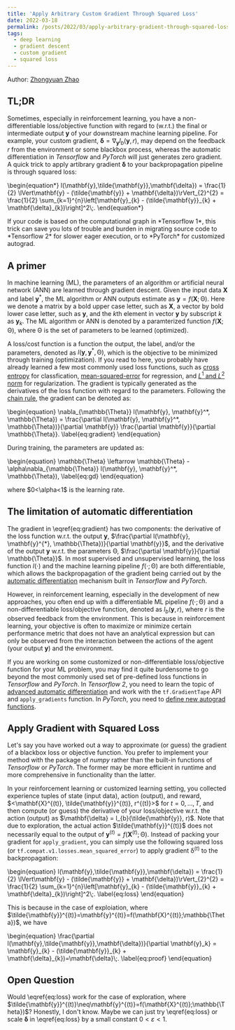 ```yaml
---
title: 'Apply Arbitrary Custom Gradient Through Squared Loss'
date: 2022-03-18
permalink: /posts/2022/03/apply-arbitrary-gradient-through-squared-loss/
tags:
  - deep learning
  - gradient descent
  - custom gradient
  - squared loss
---
```


Author: [Zhongyuan Zhao](https://zhongyuanzhao.com)

## TL;DR
Sometimes, especially in reinforcement learning, you have a non-differentiable loss/objective function with regard to (w.r.t.) the final or intermediate output $\mathbf{y}$ of your downstream machine learning pipeline. 
For example, your custom gradient, $\mathbf{\delta} = \nabla_{\mathbf{y}}l_{b}(\mathbf{y}, r)$, may depend on the feedback $r$ from the environment or some blackbox process, whereas the automatic differentiation in *Tensorflow* and *PyTorch* will just generates zero gradient.
A quick trick to apply artibrary gradient $\mathbf{\delta}$ to your backpropagation pipeline is through squared loss:
<p>
  \begin{equation*}
  l(\mathbf{y},\tilde{\mathbf{y}},\mathbf{\delta}) = \frac{1}{2} \lVert\mathbf{y} - (\tilde{\mathbf{y}} + \mathbf{\delta})\rVert_{2}^{2}   
  = \frac{1}{2} \sum_{k=1}^{n}\left[\mathbf{y}_{k} - (\tilde{\mathbf{y}}_{k} + \mathbf{\delta}_{k})\right]^2\;. 
  \end{equation*}
</p>
If your code is based on the computational graph in *Tensorflow 1*, this trick can save you lots of trouble and burden in migrating source code to *Tensorflow 2* for slower eager execution, or to *PyTorch* for customized autograd.

## A primer

In machine learning (ML), the parameters of an algorithm or artificial neural network (ANN) are learned through gradient descent. 
Given the input data $\mathbf{X}$ and label $\mathbf{y}^*$, the ML algorithm or ANN outputs estimate as $\mathbf{y}=f(\mathbf{X};\mathbb{\Theta})$.
Here we denote a matrix by a bold upper case letter, such as $\mathbf{X}$, a vector by bold lower case letter, such as $\mathbf{y}$, and the $k$th element in vector $\mathbf{y}$ by subscript $k$ as $\mathbf{y}_{k}$. 
The ML algorithm or ANN is denoted by a paramterized function $f(\mathbf{X};\mathbb{\Theta})$, where $\mathbb{\Theta}$ is the set of parameters to be learned (optimized).

A loss/cost function is a function the output, the label, and/or the parameters, denoted as $l(\mathbf{y}, \mathbf{y}^*, \mathbb{\Theta})$, which is the objective to be minimized through training (optimization). 
If you read to here, you probably have already learned a few most commonly used loss functions, such as [cross entropy](https://en.wikipedia.org/wiki/Cross_entropy) for classfication, [mean-squared-error](https://en.wikipedia.org/wiki/Mean_squared_error) for regression, and [$L^1$ and $L^2$ norm](https://towardsdatascience.com/intuitions-on-l1-and-l2-regularisation-235f2db4c261) for regularization. 
The gradient is typically generated as the derivatives of the loss function with regard to the parameters.
Following the [chain rule](https://en.wikipedia.org/wiki/Chain_rule), the gradient can be denoted as: 
<p>
  \begin{equation}
  \nabla_{\mathbb{\Theta}} l(\mathbf{y}, \mathbf{y}^*, \mathbb{\Theta}) = \frac{\partial l(\mathbf{y}, \mathbf{y}^*, \mathbb{\Theta})}{\partial \mathbf{y}} \frac{\partial \mathbf{y}}{\partial \mathbb{\Theta}}. \label{eq:gradient}
  \end{equation}
</p>
During training, the parameters are updated as:
<p>
  \begin{equation}
  \mathbb{\Theta} \leftarrow \mathbb{\Theta} - \alpha\nabla_{\mathbb{\Theta}} l(\mathbf{y}, \mathbf{y}^*, \mathbb{\Theta}),  \label{eq:gd}
  \end{equation}
</p>
where $0<\alpha<1$ is the learning rate.

## The limitation of automatic differentiation

The gradient in \eqref{eq:gradient} has two components: the derivative of the loss function w.r.t. the output $\mathbf{y}$, $\frac{\partial l(\mathbf{y}, \mathbf{y}^{*}, \mathbb{\Theta})}{\partial \mathbf{y}}$, and the derivative of the output $\mathbf{y}$ w.r.t. the parameters $\mathbb{\Theta}$, $\frac{\partial \mathbf{y}}{\partial \mathbb{\Theta}}$. 
In most supervised and unsupervised learning, the loss function $l(\cdot)$ and the machine learning pipeline $f(\cdot;\mathbb{\Theta})$ are both differentiable, which allows the backpropagation of the gradient being carried out by the [automatic differentiation](https://en.wikipedia.org/wiki/Automatic_differentiation) mechanism built in _Tensorflow_ and _PyTorch_.

However, in reinforcement learning, especially in the development of new approaches, you often end up with a differentiable ML pipeline $f(\cdot;\mathbb{\Theta})$ and a non-differentiable loss/objective function, denoted as $l_{b}(\mathbf{y}, r)$, where $r$ is the observed feedback from the environment. 
This is because in reinforcement learning, your objective is often to maximize or minimize certain performance metric that  does not have an analytical expression but can only be observed from the interaction between the actions of the agent (your output $\mathbf{y}$) and the environment.

If you are working on some customized or non-differentiable loss/objective function for your ML problem, you may find it quite burdensome to go beyond the most commonly used set of pre-defined loss functions in *Tensorflow* and *PyTorch*. In *Tensorflow 2*, you need to learn the topic of [advanced automatic differentiation](https://www.tensorflow.org/guide/advanced_autodiff) and work with the `tf.GradientTape` API and `apply_gradients` function. In *PyTorch*, you need to [define new autograd functions](https://pytorch.org/tutorials/beginner/examples_autograd/polynomial_custom_function.html). 

## Apply Gradient with Squared Loss

Let's say you have worked out a way to approximate (or guess) the gradient of a blackbox loss or objective function. You prefer to implement your method with the package of *numpy* rather than the built-in functions of *Tensorflow* or *PyTorch*. The former may be more efficient in runtime and more comprehensive in functionality than the latter.

In your reinforcement learning or customized learning setting, you collected experience tuples of state (input data), action (output), and reward, $<\mathbf{X}^{(t)}, \tilde{\mathbf{y}}^{(t)}, r^{(t)}>$ for $t=0,\dots,T$, and then compute (or guess) the derivative of your loss/objective w.r.t. the action (output) as $\mathbf{\delta} = l_{b}(\tilde{\mathbf{y}}, r)$.
Note that due to exploration, the actual action $\tilde{\mathbf{y}}^{(t)}$ does not necessarily equal to the output of $\mathbf{y}^{(t)}=f(\mathbf{X}^{(t)};\mathbb{\Theta})$.
Instead of packing your gradient for `apply_gradient`, you can simply use the following squared loss (or `tf.compat.v1.losses.mean_squared_error`) to apply gradient $\mathbb{\delta}^{(t)}$ to the backpropagation: 

<p>
  \begin{equation}
  l(\mathbf{y},\tilde{\mathbf{y}},\mathbf{\delta}) = \frac{1}{2} \lVert\mathbf{y} - (\tilde{\mathbf{y}} + \mathbf{\delta})\rVert_{2}^{2}   
  = \frac{1}{2} \sum_{k=1}^{n}\left[\mathbf{y}_{k} - (\tilde{\mathbf{y}}_{k} + \mathbf{\delta}_{k})\right]^2\;. \label{eq:loss}
  \end{equation}
</p>

This is because in the case of exploiation, where $\tilde{\mathbf{y}}^{(t)}=\mathbf{y}^{(t)}=f(\mathbf{X}^{(t)};\mathbb{\Theta})$, we have
<p>
  \begin{equation}
  \frac{\partial l(\mathbf{y},\tilde{\mathbf{y}},\mathbf{\delta})}{\partial \mathbf{y}_k} = \mathbf{y}_{k} - (\tilde{\mathbf{y}}_{k} + \mathbf{\delta}_{k})=\mathbf{\delta}\;. \label{eq:proof}
  \end{equation}
</p>

## Open Question

Would \eqref{eq:loss} work for the case of exploration, where $\tilde{\mathbf{y}}^{(t)}\neq\mathbf{y}^{(t)}=f(\mathbf{X}^{(t)};\mathbb{\Theta})$? Honestly, I don't know. Maybe we can just try \eqref{eq:loss} or scale $\mathbf{\delta}$ in \eqref{eq:loss} by a small constant $0<\varepsilon<1$.
